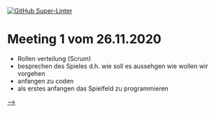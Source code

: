 

[![GitHub Super-Linter](https://github.com/AmmourMaurice/4Gewinnt/workflows/Lint%20Code%20Base/badge.svg)](https://github.com/marketplace/actions/super-linter)

# Meeting 1 vom 26.11.2020

- Rollen verteilung (Scrum)
- besprechen des Spieles d.h. wie soll es aussehgen wie wollen wir vorgehen
- anfangen zu coden
- als erstes anfangen das Spielfeld zu programmieren


[-->](Meeting/Meeting2.md)

